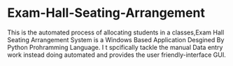 # Exam-Hall-Seating-Arrangement
This is the automated process of allocating students in a classes,Exam Hall Seating Arrangement System is a Windows Based Application Desgined By Python Prohramming Language. I t spcifically tackle the manual Data entry work instead doing automated and provides the user friendly-interface GUI.
